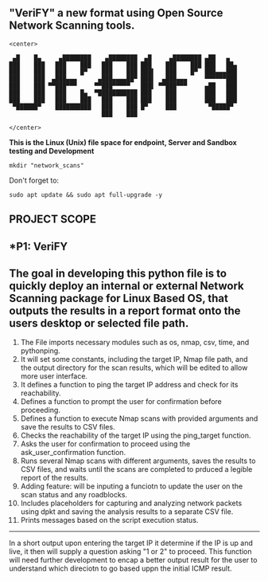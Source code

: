 ## "VeriFY" a new format using Open Source Network Scanning tools. 
```
<center>

 ▄█    █▄     ▄████████    ▄████████  ▄█     ▄████████ ▄██   ▄   
███    ███   ███    ███   ███    ███ ███    ███    ███ ███   ██▄ 
███    ███   ███    █▀    ███    ███ ███▌   ███    █▀  ███▄▄▄███ 
███    ███  ▄███▄▄▄      ▄███▄▄▄▄██▀ ███▌  ▄███▄▄▄     ▀▀▀▀▀▀███ 
███    ███ ▀▀███▀▀▀     ▀▀███▀▀▀▀▀   ███▌ ▀▀███▀▀▀     ▄██   ███ 
███    ███   ███    █▄  ▀███████████ ███    ███        ███   ███ 
███    ███   ███    ███   ███    ███ ███    ███        ███   ███ 
 ▀██████▀    ██████████   ███    ███ █▀     ███         ▀█████▀  
                          ███    ███        

</center>
```

**This is the Linux (Unix) file space for endpoint, Server and Sandbox testing and Development**
```
mkdir "network_scans"
```
Don't forget to:
```
sudo apt update && sudo apt full-upgrade -y
```
**PROJECT SCOPE**
---
***P1: VeriFY**
---
The goal in developing this python file is to quickly deploy an internal or external Network Scanning package for Linux Based OS, that outputs the results in a report format onto the users desktop or selected file path. 
---
1. The File imports necessary modules such as os, nmap, csv, time, and pythonping.
2. It will set some constants, including the target IP, Nmap file path, and the output directory for the scan results, which will be edited to allow more user interface.
3. It defines a function to ping the target IP address and check for its reachability.
4. Defines a function to prompt the user for confirmation before proceeding.
5. Defines a function to execute Nmap scans with provided arguments and save the results to CSV files.
6. Checks the reachability of the target IP using the ping_target function.
7. Asks the user for confirmation to proceed using the ask_user_confirmation function.
8. Runs several Nmap scans with different arguments, saves the results to CSV files, and waits until the scans are completed to prduced a legible report of the results.
9. Adding feature: will be inputing a funciotn to update the user on the scan status and any roadblocks. 
10. Includes placeholders for capturing and analyzing network packets using dpkt and saving the analysis results to a separate CSV file.
11. Prints messages based on the script execution status.
---
In a short output upon entering the target IP it determine if the IP is up and live, it then will supply a question asking "1 or 2" to proceed. 
This function will need further development to encap a better output result for the user to understand which direciotn to go based uppn the initial ICMP result. 
